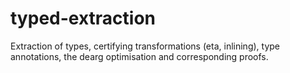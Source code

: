 # typed-extraction

Extraction of types, certifying transformations (eta, inlining), type annotations, the dearg optimisation and corresponding proofs.
